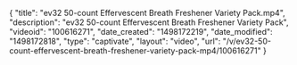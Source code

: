 {
    "title": "ev32 50-count Effervescent Breath Freshener Variety Pack.mp4",
    "description": "ev32 50-count Effervescent Breath Freshener Variety Pack",
    "videoid": "100616271",
    "date_created": "1498172219",
    "date_modified": "1498172818",
    "type": "captivate",
    "layout": "video",
    "url": "\/v\/ev32-50-count-effervescent-breath-freshener-variety-pack-mp4\/100616271"
}